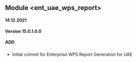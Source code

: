 ## Module <ent_uae_wps_report>

#### 14.12.2021
#### Version 15.0.1.0.0
##### ADD
- Initial commit for Enterprise WPS Report Generation for UAE

